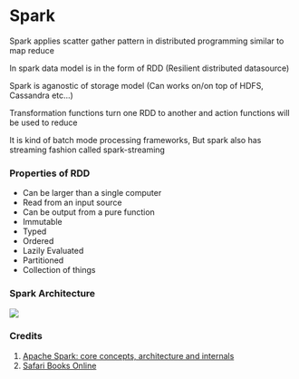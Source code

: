 # Spark

Spark applies scatter gather pattern in distributed programming similar to map reduce

In spark data model is in the form of RDD (Resilient distributed datasource)

Spark is aganostic of storage model (Can works on/on top of HDFS, Cassandra etc...)

Transformation functions turn one RDD to another and action functions will be used to reduce

It is kind of batch mode processing frameworks, But spark also has streaming fashion called spark-streaming

### Properties of RDD

- Can be larger than a single computer
- Read from an input source
- Can be output from a pure function
- Immutable
- Typed
- Ordered
- Lazily Evaluated
- Partitioned
- Collection of things

### Spark Architecture

![](/assets/Spark-Cluster-Architecture.png)

### Credits

1. [Apache Spark: core concepts, architecture and internals](http://datastrophic.io/core-concepts-architecture-and-internals-of-apache-spark/)
2. [Safari Books Online](https://www.safaribooksonline.com/library/view/learning-path-advanced/9781491978665/)